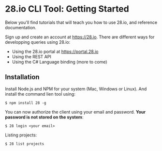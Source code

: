 28.io CLI Tool: Getting Started
============

Below you'll find tutorials that will teach you how to use 28.io, and reference documentation.

Sign up and create an account at https://28.io.
There are different ways for developping queries using 28.io:

* Using the 28.io portal at https://portal.28.io
* Using the REST API
* Using the C# Language binding (more to come)

## Installation

Install Node.js and NPM for your system (Mac, Windows or Linux). And install the command lien tool using:

```
$ npm install 28 -g
```

You can now authorize the client using your email and password. **Your password is not stored on the system**:
```
$ 28 login <your email>
```

Listing projects:

```
$ 28 list projects
```
